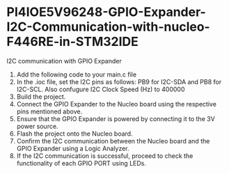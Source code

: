 # PI4IOE5V96248-GPIO-Expander-I2C-Communication-with-nucleo-F446RE-in-STM32IDE
I2C communication with GPIO Expander

1.  Add the following code to your main.c file<br>
2.  In the .ioc file, set the I2C pins as follows: PB9 for I2C-SDA and PB8 for I2C-SCL. Also confugure I2C Clock Speed (Hz) to 400000<br>
3.  Build the project.<br>
4.  Connect the GPIO Expander to the Nucleo board using the respective pins mentioned above.<br>
5.  Ensure that the GPIO Expander is powered by connecting it to the 3V power source.<br>
6.  Flash the project onto the Nucleo board.<br>
7.  Confirm the I2C communication between the Nucleo board and the GPIO Expander using a Logic Analyzer.<br>
8.  If the I2C communication is successful, proceed to check the functionality of each GPIO PORT using LEDs.


